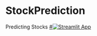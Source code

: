 # StockPrediction
Predicting Stocks
[#![Streamlit App](https://static.streamlit.io/badges/streamlit_badge_black_white.svg)](https://share.streamlit.io/thEOneA/theonea/stockPredict.py/)
